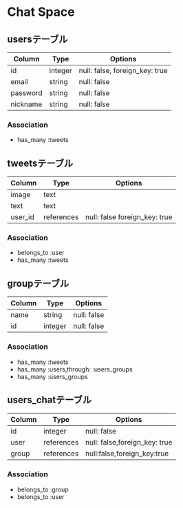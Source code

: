 # Chat Space

## usersテーブル

|Column|Type|Options|
|------|----|-------|
|id|integer|null: false, foreign_key: true|
|email|string|null: false|
|password|string|null: false|
|nickname|string|null: false|
### Association
- has_many :tweets

## tweetsテーブル
|Column|Type|Options|
|------|----|-------|
|image|text||
|text|text||
|user_id|references|null: false foreign_key: true|
### Association
- belongs_to :user
- has_many :tweets

## groupテーブル
|Column|Type|Options|
|------|----|-------|
|name|string|null: false|
|id|integer|null: false|
### Association
- has_many :tweets
- has_many :users,through: :users_groups
- has_many :users_groups


## users_chatテーブル
|Column|Type|Options|
|------|----|-------|
|id|integer|null: false|
|user|references|null: false,foreign_key: true|
|group|references|null:false,foreign_key:true|
### Association
- belongs_to :group
- belongs_to :user